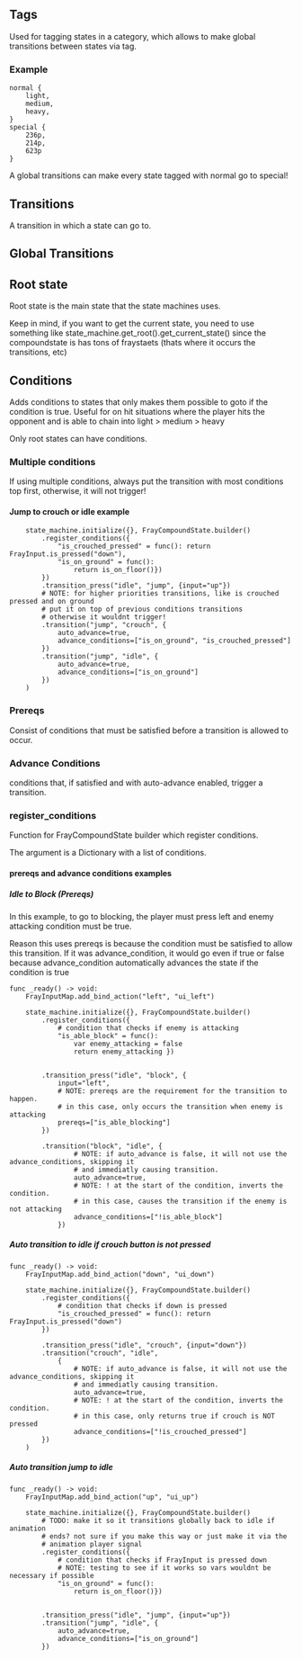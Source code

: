 ## Tags
Used for tagging states in a category, which allows to make global transitions between states via
tag.

### Example
```
normal {
	light,
	medium,
	heavy,
}
special {
	236p,
	214p,
	623p
}
```

A global transitions can make every state tagged with normal go to special!

## Transitions
A transition in which a state can go to.

## Global Transitions

## Root state
Root state is the main state that the state machines uses.

Keep in mind, if you want to get the current state, you need to use something like
state_machine.get_root().get_current_state()
since the compoundstate is has tons of fraystaets (thats where it occurs the transitions, etc)

## Conditions
Adds conditions to states that only makes them possible to goto if the condition is true.
Useful for on hit situations where the player hits the opponent and is able to chain into
light > medium > heavy

Only root states can have conditions.

### Multiple conditions
If using multiple conditions, always put the transition with most conditions top first,
otherwise, it will not trigger!

#### Jump to crouch or idle example
```gdscript
	state_machine.initialize({}, FrayCompoundState.builder()
		.register_conditions({
			"is_crouched_pressed" = func(): return FrayInput.is_pressed("down"),
			"is_on_ground" = func():
				return is_on_floor()})
		})
		.transition_press("idle", "jump", {input="up"})
		# NOTE: for higher priorities transitions, like is crouched pressed and on ground
		# put it on top of previous conditions transitions
		# otherwise it wouldnt trigger!
		.transition("jump", "crouch", {
			auto_advance=true,
			advance_conditions=["is_on_ground", "is_crouched_pressed"]
		})
		.transition("jump", "idle", {
			auto_advance=true,
			advance_conditions=["is_on_ground"]
		})
	)
```

### Prereqs
Consist of conditions that must be satisfied before a transition is allowed to occur.

### Advance Conditions
conditions that, if satisfied and with auto-advance enabled, trigger a transition.

### register_conditions
Function for FrayCompoundState builder which register conditions.

The argument is a Dictionary with a list of conditions.

#### prereqs and advance conditions examples

##### Idle to Block (Prereqs)
In this example, to go to blocking, the player must press left and enemy 
attacking condition must be true.

Reason this uses prereqs is because the condition must be satisfied to allow
this transition. If it was advance_condition, it would go even if true or false
because advance_condition automatically advances the state if the condition
is true

```gdscript
func _ready() -> void:
	FrayInputMap.add_bind_action("left", "ui_left")

	state_machine.initialize({}, FrayCompoundState.builder()
		.register_conditions({
			# condition that checks if enemy is attacking
			"is_able_block" = func(): 
				var enemy_attacking = false
				return enemy_attacking })
		
		
		.transition_press("idle", "block", {
			input="left",
			# NOTE: prereqs are the requirement for the transition to happen.
			# in this case, only occurs the transition when enemy is attacking
			prereqs=["is_able_blocking"]
		})
		
		.transition("block", "idle", {
				# NOTE: if auto_advance is false, it will not use the advance_conditions, skipping it
				# and immediatly causing transition.
				auto_advance=true,
				# NOTE: ! at the start of the condition, inverts the condition.
				# in this case, causes the transition if the enemy is not attacking
				advance_conditions=["!is_able_block"]
			})
```

##### Auto transition to idle if crouch button is not pressed
```gdscript
func _ready() -> void:
	FrayInputMap.add_bind_action("down", "ui_down")
	
	state_machine.initialize({}, FrayCompoundState.builder()
		.register_conditions({
			# condition that checks if down is pressed
			"is_crouched_pressed" = func(): return FrayInput.is_pressed("down")
		})
	
		.transition_press("idle", "crouch", {input="down"})
		.transition("crouch", "idle", 
			{
				# NOTE: if auto_advance is false, it will not use the advance_conditions, skipping it
				# and immediatly causing transition.
				auto_advance=true,
				# NOTE: ! at the start of the condition, inverts the condition.
				# in this case, only returns true if crouch is NOT pressed
				advance_conditions=["!is_crouched_pressed"]
		})
	)
```

##### Auto transition jump to idle
```gdscript
func _ready() -> void:
	FrayInputMap.add_bind_action("up", "ui_up")
	
	state_machine.initialize({}, FrayCompoundState.builder()
		# TODO: make it so it transitions globally back to idle if animation
		# ends? not sure if you make this way or just make it via the
		# animation player signal
		.register_conditions({
			# condition that checks if FrayInput is pressed down
			# NOTE: testing to see if it works so vars wouldnt be necessary if possible
			"is_on_ground" = func():
				return is_on_floor()})
		

		.transition_press("idle", "jump", {input="up"})
		.transition("jump", "idle", {
			auto_advance=true,
			advance_conditions=["is_on_ground"]
		})
```
